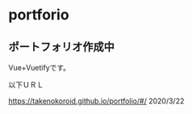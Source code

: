 # portforio

## ポートフォリオ作成中


Vue+Vuetifyです。

以下ＵＲＬ


https://takenokoroid.github.io/portfolio/#/
2020/3/22
